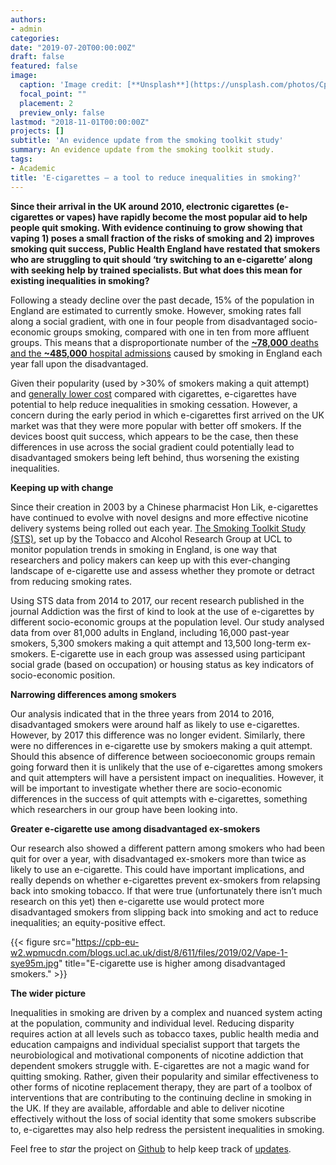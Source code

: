 ```yaml
--- 
authors:
- admin
categories: 
date: "2019-07-20T00:00:00Z"
draft: false 
featured: false
image:
  caption: 'Image credit: [**Unsplash**](https://unsplash.com/photos/CpkOjOcXdUY)'
  focal_point: ""
  placement: 2
  preview_only: false 
lastmod: "2018-11-01T00:00:00Z"  
projects: [] 
subtitle: 'An evidence update from the smoking toolkit study'
summary: An evidence update from the smoking toolkit study.
tags: 
- Academic
title: 'E-cigarettes – a tool to reduce inequalities in smoking?'
---
```


**Since their arrival in the UK around 2010, electronic cigarettes (e-cigarettes or vapes) have rapidly become the most popular aid to help people quit smoking. With evidence continuing to grow showing that vaping 1) poses a small fraction of the risks of smoking and 2) improves smoking quit success, Public Health England have restated that smokers who are struggling to quit should ‘try switching to an e-cigarette’ along with seeking help by trained specialists. But what does this mean for existing inequalities in smoking?**  

Following a steady decline over the past decade, 15% of the population in England are estimated to currently smoke. However, smoking rates fall along a social gradient, with one in four people from disadvantaged socio-economic groups smoking, compared with one in ten from more affluent groups. This means that a disproportionate number of the [**~78,000** deaths and the **~485,000** hospital admissions](https://digital.nhs.uk/data-and-information/publications/statistical/statistics-on-smoking/statistics-on-smoking-england-2018/part-1-smoking-related-ill-health-and-mortality) caused by smoking in England each year fall upon the disadvantaged.

Given their popularity (used by >30% of smokers making a quit attempt) and [generally lower cost](https://www.cancerresearchuk.org/about-cancer/causes-of-cancer/smoking-and-cancer/are-e-cigarettes-harmful#ecigs10) compared with cigarettes, e-cigarettes have potential to help reduce inequalities in smoking cessation. However, a concern during the early period in which e-cigarettes first arrived on the UK market was that they were more popular with better off smokers. If the devices boost quit success, which appears to be the case, then these differences in use across the social gradient could potentially lead to disadvantaged smokers being left behind, thus worsening the existing inequalities.

**Keeping up with change**

Since their creation in 2003 by a Chinese pharmacist Hon Lik, e-cigarettes have continued to evolve with novel designs and more effective nicotine delivery systems being rolled out each year. [The Smoking Toolkit Study (STS)](http://www.smokinginengland.info/), set up by the Tobacco and Alcohol Research Group at UCL to monitor population trends in smoking in England, is one way that researchers and policy makers can keep up with this ever-changing landscape of e-cigarette use and assess whether they promote or detract from reducing smoking rates.

Using STS data from 2014 to 2017, our recent research published in the journal Addiction was the first of kind to look at the use of e-cigarettes by different socio-economic groups at the population level. Our study analysed data from over 81,000 adults in England, including 16,000 past-year smokers, 5,300 smokers making a quit attempt and 13,500 long-term ex-smokers. E-cigarette use in each group was assessed using participant social grade (based on occupation) or housing status as key indicators of socio-economic position.

**Narrowing differences among smokers**

Our analysis indicated that in the three years from 2014 to 2016, disadvantaged smokers were around half as likely to use e-cigarettes. However, by 2017 this difference was no longer evident. Similarly, there were no differences in e-cigarette use by smokers making a quit attempt. Should this absence of difference between socioeconomic groups remain going forward then it is unlikely that the use of e-cigarettes among smokers and quit attempters will have a persistent impact on inequalities. However, it will be important to investigate whether there are socio-economic differences in the success of quit attempts with e-cigarettes, something which researchers in our group have been looking into.

**Greater e-cigarette use among disadvantaged ex-smokers**

Our research also showed a different pattern among smokers who had been quit for over a year, with disadvantaged ex-smokers more than twice as likely to use an e-cigarette. This could have important implications, and really depends on whether e-cigarettes prevent ex-smokers from relapsing back into smoking tobacco. If that were true (unfortunately there isn’t much research on this yet) then e-cigarette use would protect more disadvantaged smokers from slipping back into smoking and act to reduce inequalities; an equity-positive effect.

{{< figure src="https://cpb-eu-w2.wpmucdn.com/blogs.ucl.ac.uk/dist/8/611/files/2019/02/Vape-1-sye95m.jpg" title="E-cigarette use is higher among disadvantaged smokers." >}}

**The wider picture**

Inequalities in smoking are driven by a complex and nuanced system acting at the population, community and individual level. Reducing disparity requires action at all levels such as tobacco taxes, public health media and education campaigns and individual specialist support that targets the neurobiological and motivational components of nicotine addiction that dependent smokers struggle with. E-cigarettes are not a magic wand for quitting smoking. Rather, given their popularity and similar effectiveness to other forms of nicotine replacement therapy, they are part of a toolbox of interventions that are contributing to the continuing decline in smoking in the UK. If they are available, affordable and able to deliver nicotine effectively without the loss of social identity that some smokers subscribe to, e-cigarettes may also help redress the persistent inequalities in smoking. 

Feel free to *star* the project on [Github](https://github.com/gcushen/hugo-academic/) to help keep track of [updates](https://sourcethemes.com/academic/updates).